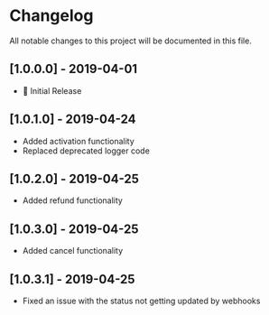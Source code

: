 # Changelog
All notable changes to this project will be documented in this file.

## [1.0.0.0] - 2019-04-01
- :dizzy: Initial Release

## [1.0.1.0] - 2019-04-24
- Added activation functionality
- Replaced deprecated logger code

## [1.0.2.0] - 2019-04-25
- Added refund functionality

## [1.0.3.0] - 2019-04-25
- Added cancel functionality

## [1.0.3.1] - 2019-04-25
- Fixed an issue with the status not getting updated by webhooks